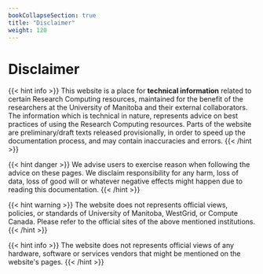 ```yaml
---
bookCollapseSection: true
title: "Disclaimer"
weight: 120
---
```


# Disclaimer

{{< hint info >}}
This website is a place for __technical information__ related to certain Research Computing resources, maintained for the benefit of the researchers at the University of Manitoba and their external collaborators. The information which is technical in nature, represents advice on best practices of using the Research Computing resources. Parts of the website are preliminary/draft texts released provisionally, in order to speed up the documentation process, and may contain inaccuracies and errors.
{{< /hint >}}

{{< hint danger >}}
We advise users to exercise reason when following the advice on these pages. We disclaim responsibility for any harm, loss of data, loss of good will or whatever negative effects might happen due to reading this documentation.
{{< /hint >}}

{{< hint warning >}}
The website does not represents official views, policies, or standards of University of Manitoba, WestGrid, or Compute Canada. Please refer to the official sites of the above mentioned institutions.
{{< /hint >}}

{{< hint info >}}
The website does not represents official views of any hardware, software or services vendors that might be mentioned on the website's pages.
{{< /hint >}}


